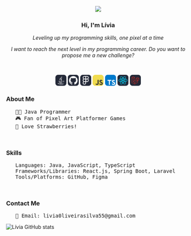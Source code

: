 <div align="center">
  <img src="https://github.com/livia-oliveira/livia-oliveira/assets/91535618/e89fc500-b366-4861-a909-d7f0325ef4bf">
</div>
<h3 align="center">
  Hi, I'm Lívia
</h3>
<div align="center">
  <p><em>Leveling up my programming skills, one pixel at a time</em></p>
  <p><em>I want to reach the next level in my programming career. Do you want to propose me a new challenge?</em></p>
</div>
<br>
<p align="center">
  <img src="https://raw.githubusercontent.com/tandpfun/skill-icons/59059d9d1a2c092696dc66e00931cc1181a4ce1f/icons/Java-Dark.svg" width="30" >
  <img src="https://raw.githubusercontent.com/tandpfun/skill-icons/d1c752b99bb25a0e5aa363bae1db2809173ee966/icons/Github-Dark.svg" width="30" >
  <img src="https://raw.githubusercontent.com/tandpfun/skill-icons/d1c752b99bb25a0e5aa363bae1db2809173ee966/icons/Figma-Dark.svg" width="30" >
   <img src="https://raw.githubusercontent.com/tandpfun/skill-icons/d1c752b99bb25a0e5aa363bae1db2809173ee966/icons/JavaScript.svg" width="30" >
  <img src="https://raw.githubusercontent.com/tandpfun/skill-icons/d1c752b99bb25a0e5aa363bae1db2809173ee966/icons/TypeScript.svg" width="30" >
  <img src="https://raw.githubusercontent.com/tandpfun/skill-icons/d1c752b99bb25a0e5aa363bae1db2809173ee966/icons/React-Dark.svg" width="30" >
  <img src="https://raw.githubusercontent.com/tandpfun/skill-icons/59059d9d1a2c092696dc66e00931cc1181a4ce1f/icons/Laravel-Dark.svg" width="30" >
<p/>
<div >
<h3 >About Me</h3> 
<pre>
   👩‍💻 Java Programmer
   🎮 Fan of Pixel Art Platformer Games
   🍓 Love Strawberries!
</pre>
<br>
<h3 >Skills</h3> 
<pre>
   Languages: Java, JavaScript, TypeScript
   Frameworks/Libraries: React.js, Spring Boot, Laravel
   Tools/Platforms: GitHub, Figma
</pre>
<br>
<h3 >Contact Me</h3>
<pre>
   📧 Email: livia0liveirasilva55@gmail.com
</pre>

<img alt="Lívia GitHub stats" src="https://github-readme-stats.vercel.app/api?username=livia-oliveira&show_icons=true&theme=calm_pink"/>
</div>


 

